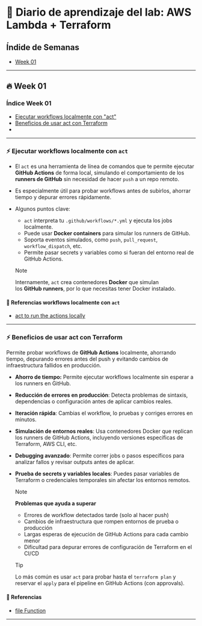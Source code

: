 # 🧪 Diario de aprendizaje del lab: AWS Lambda + Terraform

## Índide de Semanas
- [Week 01](#week-01)

---

## 🔥 Week 01 <a name="week-01"></a>

### Índice Week 01
- [Ejecutar workflows localmente con "act"](#local-act)
- [Beneficios de usar act con Terraform](#act-terraform)
- [](#)

---

### ⚡ Ejecutar workflows localmente con `act` <a name="local-act"></a>
- El `act` es una herramienta de línea de comandos que te permite ejecutar **GitHub Actions** de forma local, simulando el comportamiento de los **runners de GitHub** sin necesidad de hacer `push` a un repo remoto. 
- Es especialmente útil para probar workflows antes de subirlos, ahorrar tiempo y depurar errores rápidamente.
- Algunos puntos clave:
    - `act` interpreta tu `.github/workflows/*.yml` y ejecuta los jobs localmente.
    - Puede usar **Docker containers** para simular los runners de GitHub.
    - Soporta eventos simulados, como `push`, `pull_request`, `workflow_dispatch`, etc.
    - Permite pasar secrets y variables como si fueran del entorno real de GitHub Actions.

    > [!NOTE]
    > Internamente, `act` crea contenedores **Docker** que simulan<br>
    > los **GitHub runners**, por lo que necesitas tener Docker instalado.

#### 🔗 Referencias workflows localmente con `act`
- [act to run the actions locally](https://github.com/nektos/act)

---

### ⚡ Beneficios de usar act con Terraform <a name="act-terraform"></a>
Permite probar workflows de **GitHub Actions** localmente, ahorrando tiempo, depurando errores antes del push y evitando cambios de infraestructura fallidos en producción.
- **Ahorro de tiempo:** Permite ejecutar workflows localmente sin esperar a los runners en GitHub.
- **Reducción de errores en producción**: Detecta problemas de sintaxis, dependencias o configuración antes de aplicar cambios reales.
- **Iteración rápida**: Cambias el workflow, lo pruebas y corriges errores en minutos.
- **Simulación de entornos reales**: Usa contenedores Docker que replican los runners de GitHub Actions, incluyendo versiones específicas de Terraform, AWS CLI, etc.
- **Debugging avanzado**: Permite correr jobs o pasos específicos para analizar fallos y revisar outputs antes de aplicar.
- **Prueba de secrets y variables locales**: Puedes pasar variables de Terraform o credenciales temporales sin afectar los entornos remotos.

    > [!NOTE]
    > **Problemas que ayuda a superar**<br>
    > - Errores de workflow detectados tarde (solo al hacer push)
    > - Cambios de infraestructura que rompen entornos de prueba o producción
    > - Largas esperas de ejecución de GitHub Actions para cada cambio menor
    > - Dificultad para depurar errores de configuración de Terraform en el CI/CD

    > [!TIP]
    > Lo más común es usar `act` para probar hasta el `terraform plan` y reservar el `apply` para el pipeline en GitHub Actions (con approvals).

#### 🔗 Referencias
- [file Function](https://developer.hashicorp.com/terraform/language/functions/file)

---
